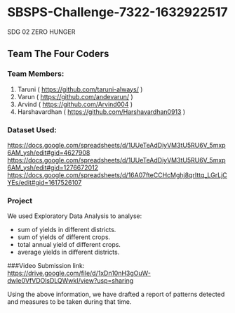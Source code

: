 # SBSPS-Challenge-7322-1632922517
SDG 02 ZERO HUNGER

## Team The Four Coders
### Team Members:
1. Taruni ( https://github.com/taruni-always/ )
2. Varun  ( https://github.com/andevarun/ )
3. Arvind ( https://github.com/Arvind004 )
4. Harshavardhan ( https://github.com/Harshavardhan0913 )

### Dataset Used:
https://docs.google.com/spreadsheets/d/1UUeTeAdDiyVM3tU5RU6V_5mxp6AM_ysh/edit#gid=4627908
https://docs.google.com/spreadsheets/d/1UUeTeAdDiyVM3tU5RU6V_5mxp6AM_ysh/edit#gid=1276672012
https://docs.google.com/spreadsheets/d/16A07fteCCHcMghj8qrIttq_LGrLjCYEs/edit#gid=1617526107

### Project
We used Exploratory Data Analysis to analyse:
- sum of yields in different districts.
- sum of yields of different crops.
- total annual yield of different crops.
- average yields in different districts.

###Video Submission link:
https://drive.google.com/file/d/1xDn10nH3gOuW-dwIe0VfVDOlsDLQWwkI/view?usp=sharing

Using the above information, we have drafted a report of patterns detected and measures to be taken during that time.
